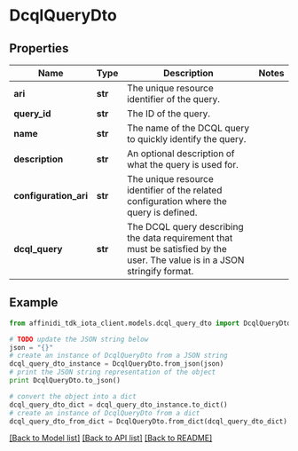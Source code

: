 # DcqlQueryDto

## Properties

| Name                  | Type    | Description                                                                                                                 | Notes |
| --------------------- | ------- | --------------------------------------------------------------------------------------------------------------------------- | ----- |
| **ari**               | **str** | The unique resource identifier of the query.                                                                                |
| **query_id**          | **str** | The ID of the query.                                                                                                        |
| **name**              | **str** | The name of the DCQL query to quickly identify the query.                                                                   |
| **description**       | **str** | An optional description of what the query is used for.                                                                      |
| **configuration_ari** | **str** | The unique resource identifier of the related configuration where the query is defined.                                     |
| **dcql_query**        | **str** | The DCQL query describing the data requirement that must be satisfied by the user. The value is in a JSON stringify format. |

## Example

```python
from affinidi_tdk_iota_client.models.dcql_query_dto import DcqlQueryDto

# TODO update the JSON string below
json = "{}"
# create an instance of DcqlQueryDto from a JSON string
dcql_query_dto_instance = DcqlQueryDto.from_json(json)
# print the JSON string representation of the object
print DcqlQueryDto.to_json()

# convert the object into a dict
dcql_query_dto_dict = dcql_query_dto_instance.to_dict()
# create an instance of DcqlQueryDto from a dict
dcql_query_dto_from_dict = DcqlQueryDto.from_dict(dcql_query_dto_dict)
```

[[Back to Model list]](../README.md#documentation-for-models) [[Back to API list]](../README.md#documentation-for-api-endpoints) [[Back to README]](../README.md)

